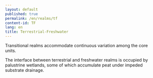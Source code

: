 ```yaml
---
layout: default
published: true
permalink: /en/realms/tf
content-id: TF
lang: en
title: Terrestrial-Freshwater
---
```



Transitional realms accommodate continuous variation among the core units.

The interface between terrestrial and freshwater realms is occupied by palustrine wetlands, some of which accumulate peat under impeded substrate drainage.
